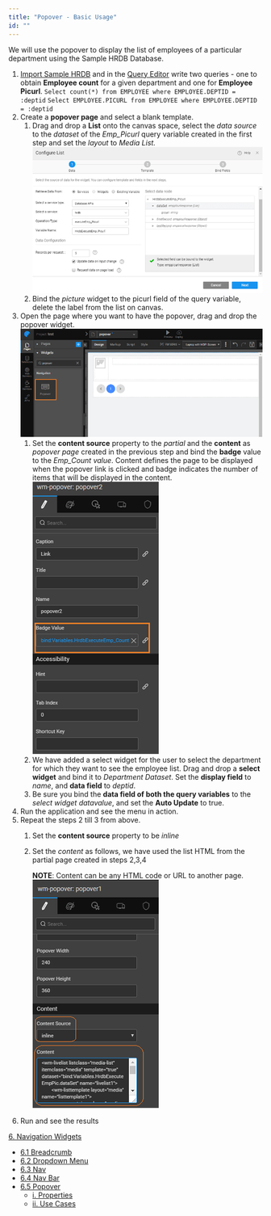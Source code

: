 ```yaml
---
title: "Popover - Basic Usage"
id: ""
---
```


We will use the popover to display the list of employees of a particular department using the Sample HRDB Database.

1. [Import Sample HRDB](/learn/app-development/services/database-services/working-with-databases/) and in the [Query Editor](/learn/app-development/services/database-services/working-with-queries) write two queries - one to obtain **Employee count** for a given department and one for **Employee Picurl**. `Select count(*) from EMPLOYEE where EMPLOYEE.DEPTID = :deptid` `Select EMPLOYEE.PICURL from EMPLOYEE where EMPLOYEE.DEPTID = :deptid`
2. Create a **popover page** and select a blank template.
    1. Drag and drop a **List** onto the canvas space, select the _data source_ to the _dataset_ of the _Emp\_Picurl_ query variable created in the first step and set the _layout_ to _Media List. [![](/learn/assets/popover_configurelist.png)](/learn/assets/popover_configurelist.png)_
    2. Bind the _picture_ widget to the picurl field of the query variable, delete the label from the list on canvas.
3. Open the page where you want to have the popover, drag and drop the popover widget. [![](/learn/assets/popover_drag.png)](/learn/assets/popover_drag.png)
    1. Set the **content source** property to the _partial_ and the **content** as _popover page_ created in the previous step and bind the **badge** value to the _Emp\_Count value_. Content defines the page to be displayed when the popover link is clicked and badge indicates the number of items that will be displayed in the content. [![](/learn/assets/popover_badgevalue.png)](/learn/assets/popover_badgevalue.png)
    2. We have added a select widget for the user to select the department for which they want to see the employee list. Drag and drop a **select widget** and bind it to _Department Dataset_. Set the **display field** to _name_, and **data field** to _deptid_.
    3. Be sure you bind the **data field of both the query variables** to the _select widget datavalue_, and set the **Auto Update** to true.
4. Run the application and see the menu in action.
5. Repeat the steps 2 till 3 from above.
    1. Set the **content source** property to be _inline_
    2. Set the _content_ as follows, we have used the list HTML from the partial page created in steps 2,3,4
        
        <wm-livelist listclass="media-list" itemclass="media" template="true" dataset="bind:Variables.HrdbExecuteEmpPic.dataSet" name="livelist1">
                <wm-listtemplate layout="media" name="listtemplate1">
                    <wm-container class="media-left media-top" paddingleft="15" name="container1">
                        <wm-picture picturesource="bind:Variables.HrdbExecuteEmpPic.dataSet.PICURL" name="Picture" class="media-object"></wm-picture>
                    </wm-container>
                </wm-listtemplate>
            </wm-livelist>
        
        **NOTE**: Content can be any HTML code or URL to another page. [![](/learn/assets/popover_link2.png)](/learn/assets/popover_link2.png)
6. Run and see the results

[6\. Navigation Widgets](/learn/app-development/widgets/widget-library/#nav-widgets)

- [6.1 Breadcrumb](/learn/app-development/widgets/navigation/breadcrumb/)
- [6.2 Dropdown Menu](/learn/app-development/widgets/navigation/dropdown-menu/)
- [6.3 Nav](/learn/app-development/widgets/navigation/nav/)
- [6.4 Nav Bar](/learn/app-development/widgets/navigation/nav-bar/)
- [6.5 Popover](/learn/app-development/widgets/navigation/popover/)
    - [i. Properties](/learn/app-development/widgets/navigation/popover/#properties)
    - [ii. Use Cases](/learn/app-development/widgets/navigation/popover-basic-usage/)
